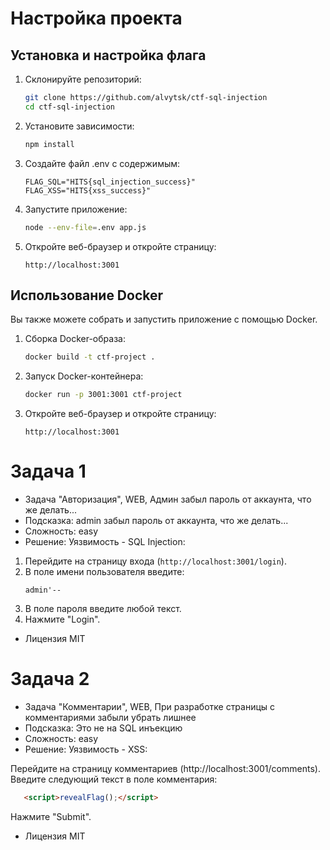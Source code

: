 # Настройка проекта

## Установка и настройка флага

1. Склонируйте репозиторий:
    ```bash
    git clone https://github.com/alvytsk/ctf-sql-injection
    cd ctf-sql-injection
    ```

2. Установите зависимости:
    ```bash
    npm install
    ```

3. Создайте файл .env с содержимым:
    ```env
    FLAG_SQL="HITS{sql_injection_success}"
    FLAG_XSS="HITS{xss_success}"
    ```
 
4. Запустите приложение:
    ```bash
    node --env-file=.env app.js
    ```

5. Откройте веб-браузер и откройте страницу:
    ```
    http://localhost:3001
    ```

## Использование Docker

Вы также можете собрать и запустить приложение с помощью Docker.

1. Сборка Docker-образа:
    ```bash
    docker build -t ctf-project .
    ```

2. Запуск Docker-контейнера:
    ```bash
    docker run -p 3001:3001 ctf-project
    ```

3. Откройте веб-браузер и откройте страницу:
    ```
    http://localhost:3001
    ```


# Задача 1
- Задача "Авторизация", WEB, Админ забыл пароль от аккаунта, что же делать...
- Подсказка: admin забыл пароль от аккаунта, что же делать...
- Сложность: easy
- Решение:
Уязвимость - SQL Injection:

1. Перейдите на страницу входа (`http://localhost:3001/login`).
2. В поле имени пользователя введите:
    ```
    admin'--
    ```
3. В поле пароля введите любой текст.
4. Нажмите "Login".

- Лицензия MIT
# Задача 2
- Задача "Комментарии", WEB, При разработке страницы с комментариями забыли убрать лишнее
- Подсказка: Это не на SQL инъекцию
- Сложность: easy
- Решение:
Уязвимость - XSS:

Перейдите на страницу комментариев (http://localhost:3001/comments).
Введите следующий текст в поле комментария:
 ```html
    <script>revealFlag();</script>
```
Нажмите "Submit".

- Лицензия MIT
